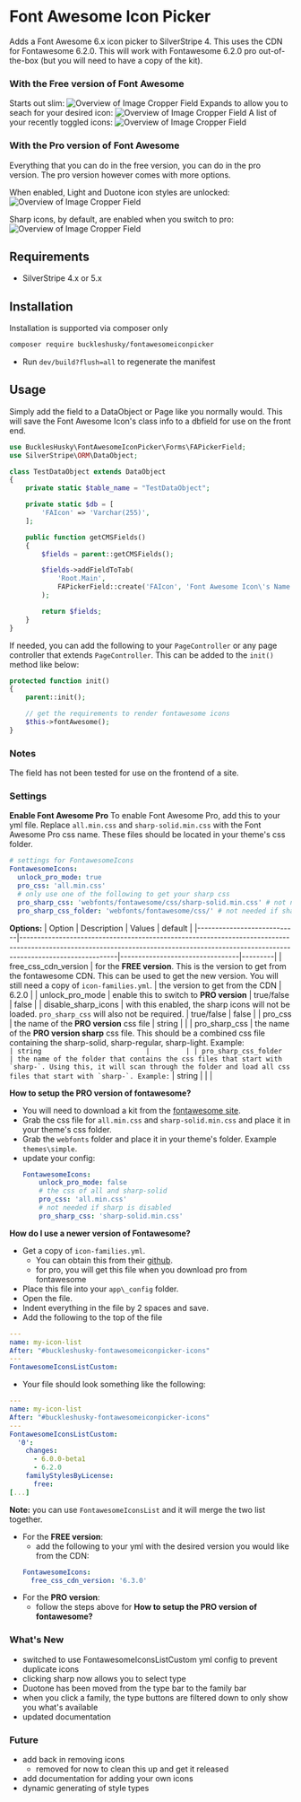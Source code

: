 # Font Awesome Icon Picker

Adds a Font Awesome 6.x icon picker to SilverStripe 4.
This uses the CDN for Fontawesome 6.2.0.
This will work with Fontawesome 6.2.0 pro out-of-the-box (but you will need to have a copy of the kit).

### With the Free version of Font Awesome
Starts out slim:
![Overview of Image Cropper Field](screenshots/screenshot1.PNG)
Expands to allow you to seach for your desired icon:
![Overview of Image Cropper Field](screenshots/screenshot2.PNG)
A list of your recently toggled icons:
![Overview of Image Cropper Field](screenshots/screenshot3.PNG)

### With the Pro version of Font Awesome
Everything that you can do in the free version, you can do in the pro version. The pro version however comes with more options.

When enabled, Light and Duotone icon styles are unlocked:
![Overview of Image Cropper Field](screenshots/screenshot4-pro.PNG)

Sharp icons, by default, are enabled when you switch to pro:
![Overview of Image Cropper Field](screenshots/screenshot5-pro.PNG)

## Requirements

-   SilverStripe 4.x or 5.x

## Installation

Installation is supported via composer only

```sh
composer require buckleshusky/fontawesomeiconpicker
```

-   Run `dev/build?flush=all` to regenerate the manifest

## Usage

Simply add the field to a DataObject or Page like you normally would.
This will save the Font Awesome Icon's class info to a dbfield for use on the front end.

```php
use BucklesHusky\FontAwesomeIconPicker\Forms\FAPickerField;
use SilverStripe\ORM\DataObject;

class TestDataObject extends DataObject
{
    private static $table_name = "TestDataObject";

    private static $db = [
        'FAIcon' => 'Varchar(255)',
    ];

    public function getCMSFields()
    {
        $fields = parent::getCMSFields();

        $fields->addFieldToTab(
            'Root.Main',
            FAPickerField::create('FAIcon', 'Font Awesome Icon\'s Name')
        );

        return $fields;
    }
}
```


If needed, you can add the following to your `PageController` or any page controller that extends `PageController`. This can be added to the `init()` method like below:

```php
protected function init()
{
    parent::init();

    // get the requirements to render fontawesome icons
    $this->fontAwesome();
}
```

### Notes

The field has not been tested for use on the frontend of a site.

### Settings

**Enable Font Awesome Pro**
To enable Font Awesome Pro, add this to your yml file.
Replace `all.min.css` and `sharp-solid.min.css` with the Font Awesome Pro css name.
These files should be located in your theme's css folder.

```yml
# settings for FontawesomeIcons
FontawesomeIcons:
  unlock_pro_mode: true
  pro_css: 'all.min.css'
  # only use one of the following to get your sharp css
  pro_sharp_css: 'webfonts/fontawesome/css/sharp-solid.min.css' # not needed if sharp is disabled
  pro_sharp_css_folder: 'webfonts/fontawesome/css/' # not needed if sharp is disabled
```

**Options:**
| Option                     | Description                                                                                                                                                                           | Values                          | default |
|----------------------------|---------------------------------------------------------------------------------------------------------------------------------------------------------------------------------------|---------------------------------|---------|
| free_css_cdn_version       | for the **FREE version**. This is the version to get from the fontawesome CDN. This can be used to get the new version. You will still need a copy of `icon-families.yml`.            | the version to get from the CDN | 6.2.0   |
| unlock_pro_mode            | enable this to switch to **PRO version**                                                                                                                                              | true/false                      | false   |
| disable_sharp_icons        | with this enabled, the sharp icons will not be loaded. `pro_sharp_css` will also not be required.                                                                                     | true/false                      | false   |
| pro_css                    | the name of the **PRO version** css file                                                                                                                                              | string                          |         |
| pro_sharp_css              | the name of the **PRO version sharp** css file. This should be a combined css file containing the sharp-solid, sharp-regular, sharp-light. Example: ``                                | string                          |         |
| pro_sharp_css_folder       | the name of the folder that contains the css files that start with `sharp-`. Using this, it will scan through the folder and load all css files that start with `sharp-`. Example: `` | string                          |         |
|


**How to setup the PRO version of fontawesome?**
- You will need to download a kit from the [fontawesome site](https://fontawesome.com/sessions/sign-in?next=%2F).
- Grab the css file for `all.min.css` and `sharp-solid.min.css` and place it in your theme's css folder.
- Grab the `webfonts` folder and place it in your theme's folder. Example `themes\simple`.
- update your config:
    ```yml
    FontawesomeIcons:
        unlock_pro_mode: false
        # the css of all and sharp-solid
        pro_css: 'all.min.css'
        # not needed if sharp is disabled
        pro_sharp_css: 'sharp-solid.min.css'
    ```

**How do I use a newer version of Fontawesome?**
- Get a copy of `icon-families.yml`.
    - You can obtain this from their [github](https://github.com/FortAwesome/Font-Awesome/blob/6.x/metadata/icon-families.yml).
    - for pro, you will get this file when you download pro from fontawesome
- Place this file into your `app\_config` folder.
- Open the file.
- Indent everything in the file by 2 spaces and save.
- Add the following to the top of the file
```yml
---
name: my-icon-list
After: "#buckleshusky-fontawesomeiconpicker-icons"
---
FontawesomeIconsListCustom:
```
- Your file should look something like the following:
```yml
---
name: my-icon-list
After: "#buckleshusky-fontawesomeiconpicker-icons"
---
FontawesomeIconsListCustom:
  '0':
    changes:
      - 6.0.0-beta1
      - 6.2.0
    familyStylesByLicense:
      free:
[...]
```
**Note:** you can use `FontawesomeIconsList` and it will merge the two list together.

- For the **FREE version**:
    - add the following to your yml with the desired version you would like from the CDN:
    ```yml
    FontawesomeIcons:
      free_css_cdn_version: '6.3.0'
    ```
- For the **PRO version**:
    - follow the steps above for **How to setup the PRO version of fontawesome?**

### What's New

- switched to use FontawesomeIconsListCustom yml config to prevent duplicate icons
- clicking sharp now allows you to select type
- Duotone has been moved from the type bar to the family bar
- when you click a family, the type buttons are filtered down to only show you what's available
- updated documentation

### Future
- add back in removing icons
    - removed for now to clean this up and get it released
- add documentation for adding your own icons
- dynamic generating of style types
